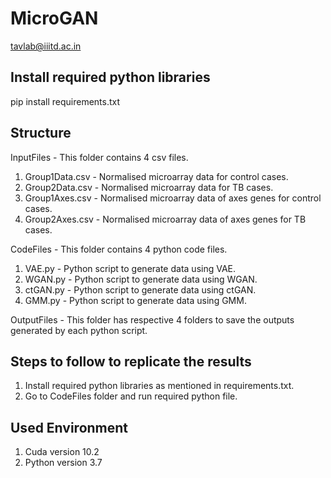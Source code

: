 # MicroGAN
tavlab@iiitd.ac.in

## Install required python libraries ##
pip install requirements.txt

## Structure ##
InputFiles - This folder contains 4 csv files.
  1. Group1Data.csv - Normalised microarray data for control cases.
  2. Group2Data.csv - Normalised microarray data for TB cases.
  3. Group1Axes.csv - Normalised microarray data of axes genes for control cases.
  4. Group2Axes.csv - Normalised microarray data of axes genes for TB cases.
  
CodeFiles - This folder contains 4 python code files.
  1. VAE.py - Python script to generate data using VAE.
  2. WGAN.py - Python script to generate data using WGAN.
  3. ctGAN.py - Python script to generate data using ctGAN.
  4. GMM.py - Python script to generate data using GMM.
  
OutputFiles - This folder has respective 4 folders to save the outputs generated by each python script.

## Steps to follow to replicate the results ##
1. Install required python libraries as mentioned in requirements.txt.
2. Go to CodeFiles folder and run required python file.

## Used Environment ##
1. Cuda version 10.2
2. Python version 3.7
